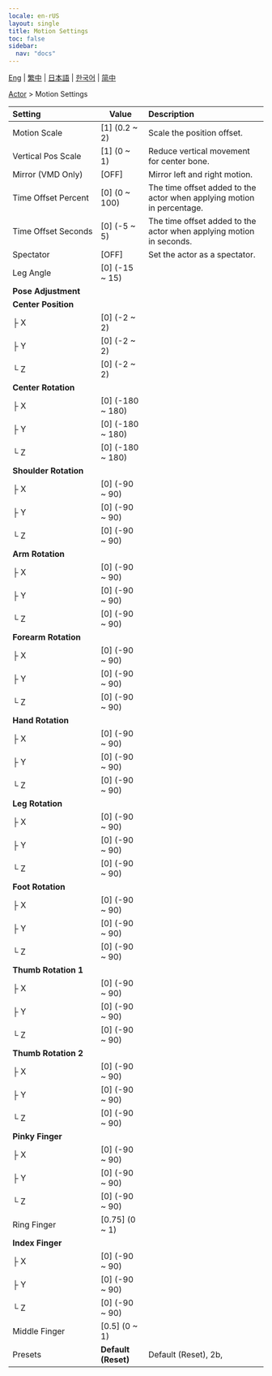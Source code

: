 ```yaml
---
locale: en-rUS
layout: single
title: Motion Settings
toc: false
sidebar:
  nav: "docs"
---
```

[Eng](/dancexr/menu/2025.4/actor/actor_motion) | [繁中](/tw/dancexr/menu/2025.4/actor/actor_motion) | [日本語](/jp/dancexr/menu/2025.4/actor/actor_motion) | [한국어](/kr/dancexr/menu/2025.4/actor/actor_motion) | [简中](/zh/dancexr/menu/2025.4/actor/actor_motion)

[Actor](../menu#Actor) > Motion Settings



| Setting | Value | Description |
| :--- | --- | :--- |
|<nobr>Motion Scale</nobr>| [1] (0.2 ~ 2) | Scale the position offset.
|<nobr>Vertical Pos Scale</nobr>| [1] (0 ~ 1) | Reduce vertical movement for center bone.
|<nobr>Mirror (VMD Only)</nobr>| [OFF] | Mirror left and right motion.
|<nobr>Time Offset Percent</nobr>| [0] (0 ~ 100) | The time offset added to the actor when applying motion in percentage.
|<nobr>Time Offset Seconds</nobr>| [0] (-5 ~ 5) | The time offset added to the actor when applying motion in seconds.
|<nobr>Spectator</nobr>| [OFF] | Set the actor as a spectator.
|<nobr>Leg Angle</nobr>| [0] (-15 ~ 15) | 
|<nobr><b>Pose Adjustment</b></nobr>|| 
|<nobr><b>Center Position</b></nobr>| | 
|<nobr>├&nbsp;X</nobr>| [0] (-2 ~ 2) | 
|<nobr>├&nbsp;Y</nobr>| [0] (-2 ~ 2) | 
|<nobr>└&nbsp;Z</nobr>| [0] (-2 ~ 2) | 
|<nobr><b>Center Rotation</b></nobr>| | 
|<nobr>├&nbsp;X</nobr>| [0] (-180 ~ 180) | 
|<nobr>├&nbsp;Y</nobr>| [0] (-180 ~ 180) | 
|<nobr>└&nbsp;Z</nobr>| [0] (-180 ~ 180) | 
|<nobr><b>Shoulder Rotation</b></nobr>| | 
|<nobr>├&nbsp;X</nobr>| [0] (-90 ~ 90) | 
|<nobr>├&nbsp;Y</nobr>| [0] (-90 ~ 90) | 
|<nobr>└&nbsp;Z</nobr>| [0] (-90 ~ 90) | 
|<nobr><b>Arm Rotation</b></nobr>| | 
|<nobr>├&nbsp;X</nobr>| [0] (-90 ~ 90) | 
|<nobr>├&nbsp;Y</nobr>| [0] (-90 ~ 90) | 
|<nobr>└&nbsp;Z</nobr>| [0] (-90 ~ 90) | 
|<nobr><b>Forearm Rotation</b></nobr>| | 
|<nobr>├&nbsp;X</nobr>| [0] (-90 ~ 90) | 
|<nobr>├&nbsp;Y</nobr>| [0] (-90 ~ 90) | 
|<nobr>└&nbsp;Z</nobr>| [0] (-90 ~ 90) | 
|<nobr><b>Hand Rotation</b></nobr>| | 
|<nobr>├&nbsp;X</nobr>| [0] (-90 ~ 90) | 
|<nobr>├&nbsp;Y</nobr>| [0] (-90 ~ 90) | 
|<nobr>└&nbsp;Z</nobr>| [0] (-90 ~ 90) | 
|<nobr><b>Leg Rotation</b></nobr>| | 
|<nobr>├&nbsp;X</nobr>| [0] (-90 ~ 90) | 
|<nobr>├&nbsp;Y</nobr>| [0] (-90 ~ 90) | 
|<nobr>└&nbsp;Z</nobr>| [0] (-90 ~ 90) | 
|<nobr><b>Foot Rotation</b></nobr>| | 
|<nobr>├&nbsp;X</nobr>| [0] (-90 ~ 90) | 
|<nobr>├&nbsp;Y</nobr>| [0] (-90 ~ 90) | 
|<nobr>└&nbsp;Z</nobr>| [0] (-90 ~ 90) | 
|<nobr><b>Thumb Rotation 1</b></nobr>| | 
|<nobr>├&nbsp;X</nobr>| [0] (-90 ~ 90) | 
|<nobr>├&nbsp;Y</nobr>| [0] (-90 ~ 90) | 
|<nobr>└&nbsp;Z</nobr>| [0] (-90 ~ 90) | 
|<nobr><b>Thumb Rotation 2</b></nobr>| | 
|<nobr>├&nbsp;X</nobr>| [0] (-90 ~ 90) | 
|<nobr>├&nbsp;Y</nobr>| [0] (-90 ~ 90) | 
|<nobr>└&nbsp;Z</nobr>| [0] (-90 ~ 90) | 
|<nobr><b>Pinky Finger</b></nobr>| | 
|<nobr>├&nbsp;X</nobr>| [0] (-90 ~ 90) | 
|<nobr>├&nbsp;Y</nobr>| [0] (-90 ~ 90) | 
|<nobr>└&nbsp;Z</nobr>| [0] (-90 ~ 90) | 
|<nobr>Ring Finger</nobr>| [0.75] (0 ~ 1) | 
|<nobr><b>Index Finger</b></nobr>| | 
|<nobr>├&nbsp;X</nobr>| [0] (-90 ~ 90) | 
|<nobr>├&nbsp;Y</nobr>| [0] (-90 ~ 90) | 
|<nobr>└&nbsp;Z</nobr>| [0] (-90 ~ 90) | 
|<nobr>Middle Finger</nobr>| [0.5] (0 ~ 1) | 
|<nobr>Presets</nobr>| **Default (Reset)** | Default (Reset), 2b,  |
